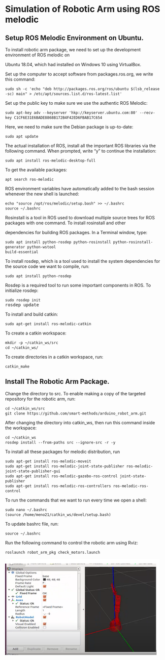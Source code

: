 <h1>Simulation of Robotic Arm using ROS melodic</h1>


<h2>Setup ROS Melodic Environment on Ubuntu.</h2>
<p>To install robotic arm package, we need to set up the development environment of ROS melodic on</p> 
<p>Ubuntu 18.04, which had installed on Windows 10 using VirtualBox.<p>
 <p> Set up the computer to accept software from packages.ros.org, we write this command:</p>
<div class="snippet-clipboard-content position-relative" data-snippet-clipboard-copy-content="  Number of colours/ shades = 2^bpp where bpp represents bits per pixel.
"><pre><code>sudo sh -c 'echo "deb http://packages.ros.org/ros/ubuntu $(lsb_release -sc) main" > /etc/apt/sources.list.d/ros-latest.list'</code></pre></div>
<p> Set up the public key to make sure we use the authentic ROS Melodic: </p>
<div class="snippet-clipboard-content position-relative" data-snippet-clipboard-copy-content="  Number of colours/ shades = 2^bpp where bpp represents bits per pixel.
"><pre><code>sudo apt-key adv --keyserver 'hkp://keyserver.ubuntu.com:80' --recv-key C1CF6E31E6BADE8868B172B4F42ED6FBAB17C654</code></pre></div>
<p> Here, we need to make sure the Debian package is up-to-date:</p>
<div class="snippet-clipboard-content position-relative" data-snippet-clipboard-copy-content="  Number of colours/ shades = 2^bpp where bpp represents bits per pixel.
"><pre><code>sudo apt update</code></pre></div>
<p> The actual installation of ROS, install all the important ROS libraries via the following command. When prompted, write “y” to continue the installation:</p>
<div class="snippet-clipboard-content position-relative" data-snippet-clipboard-copy-content="  Number of colours/ shades = 2^bpp where bpp represents bits per pixel.
"><pre><code>sudo apt install ros-melodic-desktop-full</code></pre></div>
<p> To get the available packages:</p>
<div class="snippet-clipboard-content position-relative" data-snippet-clipboard-copy-content="  Number of colours/ shades = 2^bpp where bpp represents bits per pixel.
"><pre><code>apt search ros-melodic</code></pre></div>
<p> ROS environment variables have automatically added to the bash session whenever the new shell is launched:</p>
<div class="snippet-clipboard-content position-relative" data-snippet-clipboard-copy-content="  Number of colours/ shades = 2^bpp where bpp represents bits per pixel.
"><pre><code>echo "source /opt/ros/melodic/setup.bash" >> ~/.bashrc
source ~/.bashrc </code></pre></div>
<p> Rosinstall is a tool in ROS used to download multiple source trees for ROS packages with one command. To install rosinstall and other</p>
<p> dependencies for building ROS packages. In a Terminal window, type:</p>
<div class="snippet-clipboard-content position-relative" data-snippet-clipboard-copy-content="  Number of colours/ shades = 2^bpp where bpp represents bits per pixel.
"><pre><code>sudo apt install python-rosdep python-rosinstall python-rosinstall-generator python-wstool
build-essential</code></pre></div>
<p> To install rosdep, which is a tool used to install the system dependencies for the source code we want to compile, run:</p>
<div class="snippet-clipboard-content position-relative" data-snippet-clipboard-copy-content="  Number of colours/ shades = 2^bpp where bpp represents bits per pixel.
"><pre><code>sudo apt install python-rosdep</code></pre></div>
<p> Rosdep is a required tool to run some important components in ROS. To initialize rosdep:</p>
<div class="snippet-clipboard-content position-relative" data-snippet-clipboard-copy-content="  Number of colours/ shades = 2^bpp where bpp represents bits per pixel.
"><pre><code>sudo rosdep init</code>
rosdep update</pre></div>
<p> To install and build catkin: </p>
<div class="snippet-clipboard-content position-relative" data-snippet-clipboard-copy-content="  Number of colours/ shades = 2^bpp where bpp represents bits per pixel.
"><pre><code>sudo apt-get install ros-melodic-catkin</code></pre></div>
<p> To create a catkin workspace: </p>
<div class="snippet-clipboard-content position-relative" data-snippet-clipboard-copy-content="  Number of colours/ shades = 2^bpp where bpp represents bits per pixel.
"><pre><code>mkdir -p ~/catkin_ws/src
cd ~/catkin_ws/</code></pre></div>
<p> To create directories in a catkin workspace, run:</p>
<div class="snippet-clipboard-content position-relative" data-snippet-clipboard-copy-content="  Number of colours/ shades = 2^bpp where bpp represents bits per pixel.
"><pre><code>catkin_make</code></pre></div>
<h2>Install The Robotic Arm Package.</h2>
<p> Change the directory to src. To enable making a copy of the targeted repository for the robotic arm, run:</p>
<div class="snippet-clipboard-content position-relative" data-snippet-clipboard-copy-content="  Number of colours/ shades = 2^bpp where bpp represents bits per pixel.
"><pre><code>cd ~/catkin_ws/src
git clone https://github.com/smart-methods/arduino_robot_arm.git</code></pre></div>
<p> After changing the directory into catkin_ws, then run this command inside the workspace:</p>
<div class="snippet-clipboard-content position-relative" data-snippet-clipboard-copy-content="  Number of colours/ shades = 2^bpp where bpp represents bits per pixel.
"><pre><code>cd ~/catkin_ws
rosdep install --from-paths src --ignore-src -r -y</code></pre></div>
<p> To install all these packages for melodic distribution, run</p>
<div class="snippet-clipboard-content position-relative" data-snippet-clipboard-copy-content="  Number of colours/ shades = 2^bpp where bpp represents bits per pixel.
"><pre><code>sudo apt-get install ros-melodic-moveit
sudo apt-get install ros-melodic-joint-state-publisher ros-melodic-joint-state-publisher-gui
sudo apt-get install ros-melodic-gazebo-ros-control joint-state-publisher
sudo apt-get install ros-melodic-ros-controllers ros-melodic-ros-control</code></pre></div>
<p> To run the commands that we want to run every time we open a shell:</p>
<div class="snippet-clipboard-content position-relative" data-snippet-clipboard-copy-content="  Number of colours/ shades = 2^bpp where bpp represents bits per pixel.
"><pre><code>sudo nano ~/.bashrc
(source /home/meno21/catkin_ws/devel/setup.bash)</code></pre></div>
<p> To update bashrc file, run: </p>
<div class="snippet-clipboard-content position-relative" data-snippet-clipboard-copy-content="  Number of colours/ shades = 2^bpp where bpp represents bits per pixel.
"><pre><code>source ~/.bashrc</code></pre></div>
<p> Run the following command to control the robotic arm using Rviz:</p>
<div class="snippet-clipboard-content position-relative" data-snippet-clipboard-copy-content="  Number of colours/ shades = 2^bpp where bpp represents bits per pixel.
"><pre><code>roslaunch robot_arm_pkg check_motors.launch</code></pre></div>
<img src="/Images/robot_arm.png" width="501" height="311">
